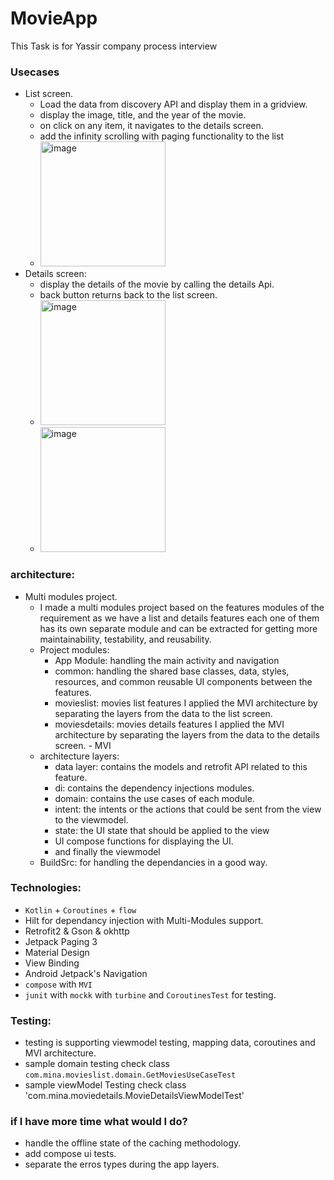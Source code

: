 # MovieApp
This Task is for Yassir company process interview
### Usecases
- List screen.
  - Load the data from discovery API and display them in a gridview.
  - display the image, title, and the year of the movie.
  - on click on any item, it navigates to the details screen.
  - add the infinity scrolling with paging functionality to the list
  - <img width="200" alt="image" src="https://user-images.githubusercontent.com/10800558/174817062-01321055-7af5-4c9b-8818-d184f3417502.png">
- Details screen:
  - display the details of the movie by calling the details Api.
  - back button returns back to the list screen.
  - <img width="200" alt="image" src="https://user-images.githubusercontent.com/10800558/174817707-24f81dae-b80e-47e6-9744-e958c1c69a7a.png">
  - <img width="200" alt="image" src="https://user-images.githubusercontent.com/10800558/174817875-db0d1574-9527-4dbe-9161-31a6c8be4318.png">

 
### architecture:
- Multi modules project.
  - I made a multi modules project based on the features modules of the requirement as we have a list and details features each one of them has its own separate module and can be extracted for getting more maintainability, testability, and reusability.
   - Project modules:
     - App Module: handling the main activity and navigation
     - common: handling the shared base classes, data, styles, resources, and common reusable UI components between the features.  
     - movieslist: movies list features I applied the MVI architecture by separating the layers from the data to the list screen.
     - moviesdetails: movies details features I applied the MVI architecture by separating the layers from the data to the details screen. - MVI 
  - architecture layers:
    - data layer: contains the models and retrofit API related to this feature.
    - di: contains the dependency injections modules.
    - domain: contains the use cases of each module.
    - intent: the intents or the actions that could be sent from the view to the viewmodel.
    - state: the UI state that should be applied to the view
    - UI compose functions for displaying the UI.
    - and finally the viewmodel
  - BuildSrc: for handling the dependancies in a good way.
### Technologies:
* `Kotlin` + `Coroutines` + `flow`
* Hilt for dependancy injection with Multi-Modules support.
* Retrofit2 & Gson & okhttp
* Jetpack Paging 3
* Material Design
* View Binding
* Android Jetpack's Navigation
* `compose` with `MVI`
* `junit` with `mockk` with `turbine` and `CoroutinesTest` for testing.


### Testing:
* testing is supporting viewmodel testing, mapping data, coroutines and MVI architecture.
* sample domain testing check class `com.mina.movieslist.domain.GetMoviesUseCaseTest`
* sample viewModel Testing check class 'com.mina.moviedetails.MovieDetailsViewModelTest'

### if I have more time what would I do?
* handle the offline state of the caching methodology.
* add compose ui tests.
* separate the erros types during the app layers.



